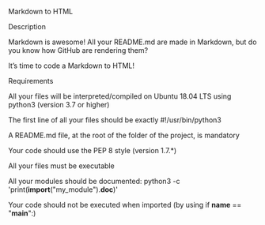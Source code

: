 Markdown to HTML

Description

Markdown is awesome! All your README.md are made in Markdown, but do you know how GitHub are rendering them?

It’s time to code a Markdown to HTML!

Requirements

All your files will be interpreted/compiled on Ubuntu 18.04 LTS using python3 (version 3.7 or higher)

The first line of all your files should be exactly #!/usr/bin/python3

A README.md file, at the root of the folder of the project, is mandatory

Your code should use the PEP 8 style (version 1.7.*)

All your files must be executable

All your modules should be documented: python3 -c 'print(__import__("my_module").__doc__)'

Your code should not be executed when imported (by using if __name__ == "__main__":)

